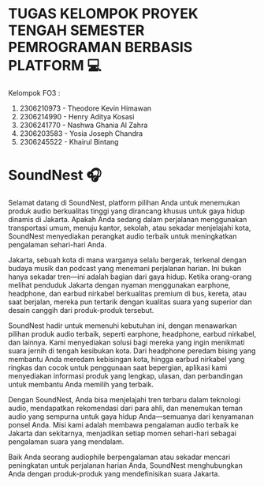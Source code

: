 # TUGAS KELOMPOK PROYEK TENGAH SEMESTER PEMROGRAMAN BERBASIS PLATFORM 💻

Kelompok FO3 :
1. 2306210973	- Theodore Kevin Himawan
2. 2306214990	- Henry Aditya Kosasi
3. 2306241770	- Nashwa Ghania Al Zahra
4. 2306203583	- Yosia Joseph Chandra
5. 2306245522	- Khairul Bintang

 # SoundNest 🎧

Selamat datang di SoundNest, platform pilihan Anda untuk menemukan produk audio berkualitas tinggi yang dirancang khusus untuk gaya hidup dinamis di Jakarta. Apakah Anda sedang dalam perjalanan menggunakan transportasi umum, menuju kantor, sekolah, atau sekadar menjelajahi kota, SoundNest menyediakan perangkat audio terbaik untuk meningkatkan pengalaman sehari-hari Anda.

Jakarta, sebuah kota di mana warganya selalu bergerak, terkenal dengan budaya musik dan podcast yang menemani perjalanan harian. Ini bukan hanya sekadar tren—ini adalah bagian dari gaya hidup. Ketika orang-orang melihat penduduk Jakarta dengan nyaman menggunakan earphone, headphone, dan earbud nirkabel berkualitas premium di bus, kereta, atau saat berjalan, mereka pun tertarik dengan kualitas suara yang superior dan desain canggih dari produk-produk tersebut.

SoundNest hadir untuk memenuhi kebutuhan ini, dengan menawarkan pilihan produk audio terbaik, seperti earphone, headphone, earbud nirkabel, dan lainnya. Kami menyediakan solusi bagi mereka yang ingin menikmati suara jernih di tengah kesibukan kota. Dari headphone peredam bising yang membantu Anda meredam kebisingan kota, hingga earbud nirkabel yang ringkas dan cocok untuk penggunaan saat bepergian, aplikasi kami menyediakan informasi produk yang lengkap, ulasan, dan perbandingan untuk membantu Anda memilih yang terbaik.

Dengan SoundNest, Anda bisa menjelajahi tren terbaru dalam teknologi audio, mendapatkan rekomendasi dari para ahli, dan menemukan teman audio yang sempurna untuk gaya hidup Anda—semuanya dari kenyamanan ponsel Anda. Misi kami adalah membawa pengalaman audio terbaik ke Jakarta dan sekitarnya, menjadikan setiap momen sehari-hari sebagai pengalaman suara yang mendalam.

Baik Anda seorang audiophile berpengalaman atau sekadar mencari peningkatan untuk perjalanan harian Anda, SoundNest menghubungkan Anda dengan produk-produk yang mendefinisikan suara Jakarta.
